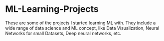 # ML-Learning-Projects
These are some of the projects I started learning ML with. They include a wide range of data science and ML concept, like Data Visualization, Neural Networks for small Datasets, Deep neural networks, etc.
